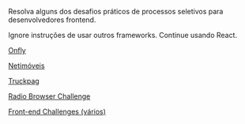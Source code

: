 Resolva alguns dos desafios práticos de processos seletivos para desenvolvedores frontend.

Ignore instruções de usar outros frameworks. Continue usando React.

[Onfly](https://github.com/coodesh/frontend-challenge-20231205)

[Netimóveis](https://github.com/coodesh/frontend-challenge-20240110)

[Truckpag](https://github.com/coodesh/frontend-challenge-truckpag)

[Radio Browser Challenge](https://github.com/coodesh/frontend-radio-browser)

[Front-end Challenges (vários)](https://github.com/felipefialho/frontend-challenges)